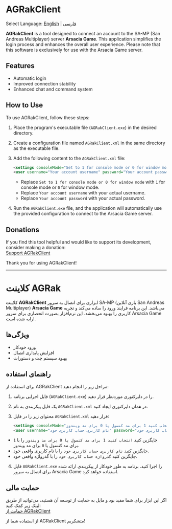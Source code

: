 # AGRakClient

Select Language: [English](#english_lang_readme) | [فارسی](#farsi_lang_readme)

<a id="english_lang_readme"></a>

**AGRakClient** is a tool designed to connect an account to the SA-MP (San Andreas Multiplayer) server **Arsacia Game**. This application simplifies the login process and enhances the overall user experience. Please note that this software is exclusively for use with the Arsacia Game server.

## Features
- Automatic login
- Improved connection stability
- Enhanced chat and command system

## How to Use
To use AGRakClient, follow these steps:

1. Place the program's executable file (`AGRakClient.exe`) in the desired directory.
2. Create a configuration file named `AGRakClient.xml` in the same directory as the executable file.
3. Add the following content to the `AGRakClient.xml` file:

   ```xml
   <settings consoleMode="Set to 1 for console mode or 0 for window mode"/>
   <user username="Your account username" password="Your account password" />
   ```

   - Replace `Set to 1 for console mode or 0 for window mode` with `1` for console mode or `0` for window mode.
   - Replace `Your account username` with your actual username.
   - Replace `Your account password` with your actual password.

4. Run the `AGRakClient.exe` file, and the application will automatically use the provided configuration to connect to the Arsacia Game server.

## Donations
If you find this tool helpful and would like to support its development, consider making a donation:  
[Support AGRakClient](https://reymit.ir/dawshtoofan)

Thank you for using AGRakClient!

---

<a id="farsi_lang_readme"></a>

# کلاینت AGRak

کلاینت **AGRakClient** ابزاری برای اتصال به سرور SA-MP (بازی آنلاین San Andreas Multiplayer) **Arsacia Game** می‌باشد. این برنامه فرایند ورود را ساده می‌کند و تجربه کاربری را بهبود می‌بخشد. این نرم‌افزار بصورت انحصاری برای سرور Arsacia Game ارایه شده است.

## ویژگی‌ها
- ورود خودکار
- افزایش پایداری اتصال
- بهبود سیستم چت و دستورات

## راهنمای استفاده
برای استفاده از AGRakClient مراحل زیر را انجام دهید:

1. فایل اجرایی برنامه (`AGRakClient.exe`) را در دایرکتوری موردنظر قرار دهید.
2. یک فایل پیکربندی به نام `AGRakClient.xml` در همان دایرکتوری ایجاد کنید.
3. محتوای زیر را در فایل `AGRakClient.xml` قرار دهید:

   ```xml
   <settings consoleMode="انتخاب کنید 1 برای مد کنسول یا 0 برای مد ویندوز"/>
   <user username="نام کاربری حساب کاربری خود" password="گذرواژه حساب کاربری خود" />
   ```

- جایگزین کنید `انتخاب کنید 1 برای مد کنسول یا 0 برای مد ویندوز` را با `1` برای مد کنسول یا `0` برای مد ویندوز.
- جایگزین کنید `نام کاربری حساب کاربری خود` را با نام کاربری واقعی خود.
- جایگزین کنید `گذرواژه حساب کاربری خود` را با گذرواژه واقعی خود.

4. فایل `AGRakClient.exe` را اجرا کنید. برنامه به طور خودکار از پیکربندی ارائه شده برای اتصال به سرور Arsacia Game استفاده خواهد کرد.

## حمایت مالی
اگر این ابزار برای شما مفید بود و مایل به حمایت از توسعه آن هستید، می‌توانید از طریق لینک زیر کمک کنید:  
[حمایت از AGRakClient](https://reymit.ir/dawshtoofan)

از استفاده شما از AGRakClient متشکریم!

